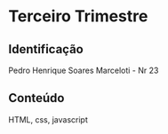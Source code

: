 # Terceiro  Trimestre

## Identificação
Pedro Henrique Soares Marceloti - Nr 23

## Conteúdo
HTML, css, javascript
